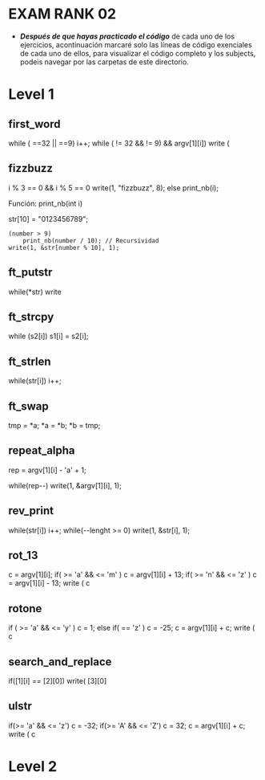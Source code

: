 # EXAM RANK 02

- ***Después de que hayas practicado el código*** de cada uno de los ejercicios, acontinuación marcaré solo las líneas de código exenciales de cada uno de ellos, para visualizar el código completo y los subjects, podeis navegar por las carpetas de este directorio.

# Level 1

## first_word
while ( ==32 || ==9)
i++;
while ( != 32 && != 9) && argv[1][i])
write (

## fizzbuzz
i % 3 == 0 && i % 5 == 0
	write(1, "fizzbuzz", 8);
else
	print_nb(i);

Función: print_nb(int i)

str[10] = "0123456789";

	(number > 9)
		print_nb(number / 10); // Recursividad
	write(1, &str[number % 10], 1);

## ft_putstr
while(*str)
	write

## ft_strcpy
while (s2[i])
	s1[i] = s2[i];

## ft_strlen
while(str[i])
		i++;

## ft_swap
tmp = *a;
*a = *b;
*b = tmp;

## repeat_alpha
rep = argv[1][i] - 'a' + 1;

while(rep--)
	write(1, &argv[1][i], 1);

## rev_print
while(str[i])
		i++;
while(--lenght >= 0)
		write(1, &str[i], 1);

## rot_13
c = argv[1][i];
if( >= 'a' &&  <= 'm' )
	c = argv[1][i] + 13;
if( >= 'n' &&  <= 'z' )
	c = argv[1][i] - 13;
write ( c

## rotone
if ( >= 'a' &&  <= 'y' )
	c = 1;
else if( == 'z'   )
	c = -25;
c = argv[1][i] + c;
write ( c

## search_and_replace
if([1][i] == [2][0])
	write( [3][0]

## ulstr
if(>= 'a' &&  <= 'z')
	c = -32;
if(>= 'A' &&  <= 'Z')
	c = 32;
c = argv[1][i] + c;
write ( c

# Level 2

##
